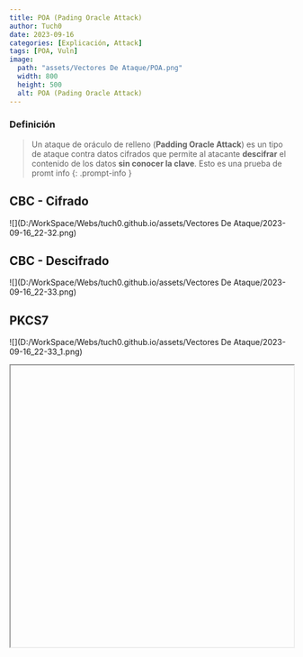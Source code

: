 ```yaml
---
title: POA (Pading Oracle Attack)
author: Tuch0
date: 2023-09-16
categories: [Explicación, Attack]
tags: [POA, Vuln]
image:
  path: "assets/Vectores De Ataque/POA.png"
  width: 800
  height: 500
  alt: POA (Pading Oracle Attack)
---
```


### Definición

> Un ataque de oráculo de relleno (**Padding Oracle Attack**) es un tipo de ataque contra datos cifrados que permite al atacante **descifrar** el contenido de los datos **sin conocer la clave**.
> Esto es una prueba de promt info
{: .prompt-info }


## CBC - Cifrado

![](D:/WorkSpace/Webs/tuch0.github.io/assets/Vectores De Ataque/2023-09-16_22-32.png)

## CBC - Descifrado

![](D:/WorkSpace/Webs/tuch0.github.io/assets/Vectores De Ataque/2023-09-16_22-33.png)


## PKCS7

![](D:/WorkSpace/Webs/tuch0.github.io/assets/Vectores De Ataque/2023-09-16_22-33_1.png)

<iframe src="D:/WorkSpace/Webs/tuch0.github.io/assets/Prototype Pollution.pdf" width="100%" height="500px"></iframe>